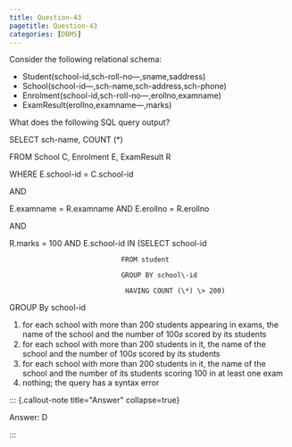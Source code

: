 ```yaml
---
title: Question-43
pagetitle: Question-43
categories: [DBMS]
---
```


Consider the following relational schema:

* Student(school-id,sch-roll-no―,sname,saddress)  
* School(school-id―,sch-name,sch-address,sch-phone)  
* Enrolment(school-id,sch-roll-no―,erollno,examname)  
* ExamResult(erollno,examname―,marks)

What does the following SQL query output?

SELECT	sch\-name, COUNT (\*)

FROM	School C, Enrolment E, ExamResult R

WHERE	E.school\-id \= C.school\-id

AND

E.examname \= R.examname AND E.erollno \= R.erollno

AND

R.marks \= 100 AND E.school\-id IN (SELECT school\-id

                                FROM student

                                GROUP BY school\-id

                                 HAVING COUNT (\*) \> 200)

GROUP By school\-id

1. for each school with more than 200 students appearing in exams, the name of the school and the number of 100𝑠 scored by its students   
2. for each school with more than 200 students in it, the name of the school and the number of 100𝑠 scored by its students  
3. for each school with more than 200 students in it, the name of the school and the number of its students scoring 100 in at least one exam   
4. nothing; the query has a syntax error

::: {.callout-note title="Answer" collapse=true}

Answer: D

:::


